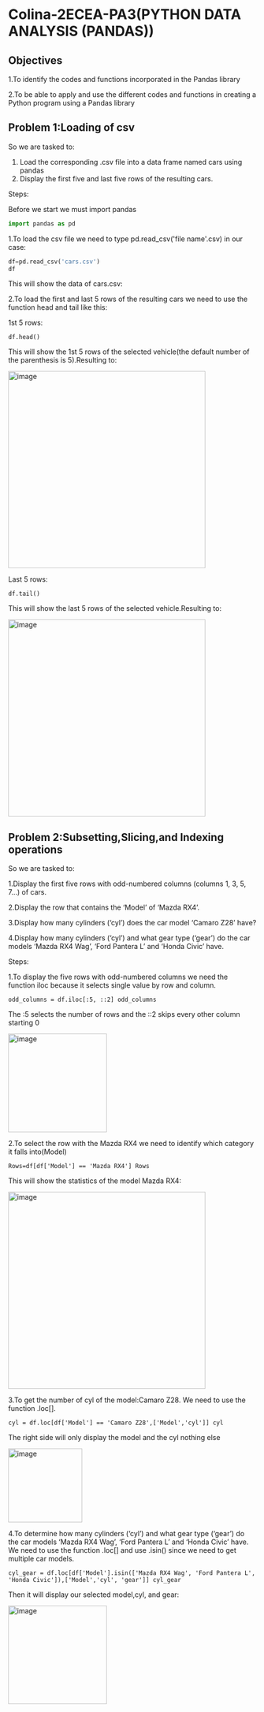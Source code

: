# Colina-2ECEA-PA3(PYTHON DATA ANALYSIS (PANDAS))

## Objectives
1.To identify the codes and functions incorporated in the Pandas library 

2.To be able to apply and use the different codes and functions in creating a Python program using a 
Pandas library

## Problem 1:Loading of csv

So we are tasked to:
1. Load the corresponding .csv file into a data frame named cars using pandas
2. Display the first five and last five rows of the resulting cars.

Steps:

Before we start we must import pandas

```python
import pandas as pd
```

1.To load the csv file we need to type pd.read_csv('file name'.csv) in our case:

```python
df=pd.read_csv('cars.csv')
df
```

This will show the data of cars.csv:

2.To load the first and last 5 rows of the resulting cars we need to use the function head and tail like this:

1st 5 rows:

`
df.head()
`

This will show the 1st 5 rows of the selected vehicle(the default number of the parenthesis is 5).Resulting to:

<img width="400" height="400" alt="image" src="https://github.com/user-attachments/assets/154a7fe2-2436-4c3d-9381-55414a7cd262" />

Last 5 rows:

`
df.tail()
`

This will show the last 5 rows of the selected vehicle.Resulting to:

<img width="400" height="400" alt="image" src="https://github.com/user-attachments/assets/7b606591-536e-48b2-9c98-8386e4ae0a37" />

## Problem 2:Subsetting,Slicing,and Indexing operations

So we are tasked to:

1.Display the first five rows with odd-numbered columns (columns 1, 3, 5, 7…) of cars. 

2.Display the row that contains the ‘Model’ of ‘Mazda RX4’.

3.Display how many cylinders (‘cyl’) does the car model ‘Camaro Z28’ have?

4.Display how many cylinders (‘cyl’) and what gear type (‘gear’) do the car models ‘Mazda RX4 Wag’, ‘Ford Pantera L’ and ‘Honda Civic’ have.

Steps:

1.To display the five rows with odd-numbered columns we need the function iloc because it selects single value by row and column.

`
odd_columns = df.iloc[:5, ::2]
odd_columns
`

The :5 selects the number of rows and the ::2 skips every other column starting 0

<img width="200" height="200" alt="image" src="https://github.com/user-attachments/assets/66aa8bbf-3474-4a53-b0bc-ac6d0990984b" />

2.To select the row with the Mazda RX4 we need to identify which category it falls into(Model)

`
Rows=df[df['Model'] == 'Mazda RX4']
Rows
`

This will show the statistics of the model Mazda RX4:

<img width="400" height="400" alt="image" src="https://github.com/user-attachments/assets/4986c386-fde3-463f-a563-be1cc0707460" />

3.To get the number of cyl of the model:Camaro Z28. We need to use the function .loc[].

`
cyl = df.loc[df['Model'] == 'Camaro Z28',['Model','cyl']]
cyl
`

The right side will only display the model and the cyl nothing else

<img width="150" height="150" alt="image" src="https://github.com/user-attachments/assets/382eeb80-4f84-4704-8072-e795c0d81349" />

4.To determine how many cylinders (‘cyl’) and what gear type (‘gear’) do the car models ‘Mazda RX4 Wag’, ‘Ford Pantera L’ and ‘Honda Civic’ have. We need to use the function .loc[] and use .isin() since we need to get multiple car models.

`
cyl_gear = df.loc[df['Model'].isin(['Mazda RX4 Wag', 'Ford Pantera L', 'Honda Civic']),['Model','cyl', 'gear']]
cyl_gear
`

Then it will display our selected model,cyl, and gear:

<img width="200" height="200" alt="image" src="https://github.com/user-attachments/assets/f0c486d4-e627-4cf8-9206-4df217144fc0" />

